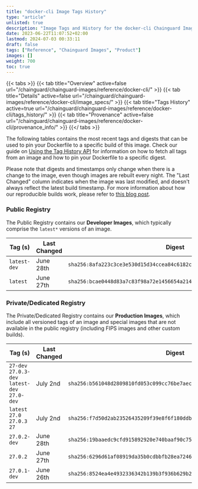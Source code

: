 ```yaml
---
title: "docker-cli Image Tags History"
type: "article"
unlisted: true
description: "Image Tags and History for the docker-cli Chainguard Image"
date: 2023-06-22T11:07:52+02:00
lastmod: 2024-07-03 00:33:11
draft: false
tags: ["Reference", "Chainguard Images", "Product"]
images: []
weight: 700
toc: true
---
```


{{< tabs >}}
{{< tab title="Overview" active=false url="/chainguard/chainguard-images/reference/docker-cli/" >}}
{{< tab title="Details" active=false url="/chainguard/chainguard-images/reference/docker-cli/image_specs/" >}}
{{< tab title="Tags History" active=true url="/chainguard/chainguard-images/reference/docker-cli/tags_history/" >}}
{{< tab title="Provenance" active=false url="/chainguard/chainguard-images/reference/docker-cli/provenance_info/" >}}
{{</ tabs >}}

The following tables contains the most recent tags and digests that can be used to pin your Dockerfile to a specific build of this image. Check our guide on [Using the Tag History API](/chainguard/chainguard-images/using-the-tag-history-api/) for information on how to fetch all tags from an image and how to pin your Dockerfile to a specific digest.

Please note that digests and timestamps only change when there is a change to the image, even though images are rebuilt every night. The "Last Changed" column indicates when the image was last modified, and doesn't always reflect the latest build timestamp. For more information about how our reproducible builds work, please refer to [this blog post](https://www.chainguard.dev/unchained/reproducing-chainguards-reproducible-image-builds).

### Public Registry
The Public Registry contains our **Developer Images**, which typically comprise the `latest*` versions of an image.

| Tag (s)       | Last Changed | Digest                                                                    |
|---------------|--------------|---------------------------------------------------------------------------|
|  `latest-dev` | June 28th    | `sha256:8afa223c3ce3e530d15d34ccea84c6182c6461d128ede49d7a3a0c909a716e73` |
|  `latest`     | June 27th    | `sha256:bcae0448d83a7c83f98a72e1456654a2144a5f7b6b9b56f99c142e6b23689d0f` |


### Private/Dedicated Registry
The Private/Dedicated Registry contains our **Production Images**, which include all versioned tags of an image and special images that are not available in the public registry (including FIPS images and other custom builds).

| Tag (s)                                        | Last Changed | Digest                                                                    |
|------------------------------------------------|--------------|---------------------------------------------------------------------------|
|  `27-dev` `27.0.3-dev` `latest-dev` `27.0-dev` | July 2nd     | `sha256:b561048d2809810fd053c099cc76be7aece241c96d1a6bdc23913131ff463f7e` |
|  `latest` `27.0` `27.0.3` `27`                 | July 2nd     | `sha256:f7d50d2ab23526435209f39e8f6f180ddbc5444859915bebe8cceb9c41b640ea` |
|  `27.0.2-dev`                                  | June 28th    | `sha256:19baaedc9cfd915892920e740baaf90c75119cbede35e791c8068dbcb327ab80` |
|  `27.0.2`                                      | June 27th    | `sha256:6296d61af08919da35b0cdbbfb28ea7246285c3d827e146ca18e2c4d811c12f3` |
|  `27.0.1-dev`                                  | June 26th    | `sha256:8524ea4e4932336342b139b3f936b629b246c258d2c406a647a4d750004e4f91` |

